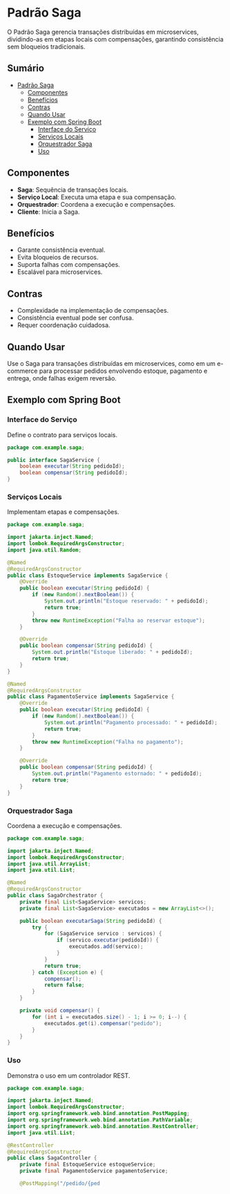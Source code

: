 # Padrão Saga

O Padrão Saga gerencia transações distribuídas em microservices, dividindo-as em etapas locais com compensações, garantindo consistência sem bloqueios tradicionais.

## Sumário

- [Padrão Saga](#padrão-saga)
  - [Componentes](#componentes)
  - [Benefícios](#benefícios)
  - [Contras](#contras)
  - [Quando Usar](#quando-usar)
  - [Exemplo com Spring Boot](#exemplo-com-spring-boot)
    - [Interface do Serviço](#interface-do-serviço)
    - [Serviços Locais](#serviços-locais)
    - [Orquestrador Saga](#orquestrador-saga)
    - [Uso](#uso)

## Componentes

- **Saga**: Sequência de transações locais.
- **Serviço Local**: Executa uma etapa e sua compensação.
- **Orquestrador**: Coordena a execução e compensações.
- **Cliente**: Inicia a Saga.

## Benefícios

- Garante consistência eventual.
- Evita bloqueios de recursos.
- Suporta falhas com compensações.
- Escalável para microservices.

## Contras

- Complexidade na implementação de compensações.
- Consistência eventual pode ser confusa.
- Requer coordenação cuidadosa.

## Quando Usar

Use o Saga para transações distribuídas em microservices, como em um e-commerce para processar pedidos envolvendo estoque, pagamento e entrega, onde falhas exigem reversão.

## Exemplo com Spring Boot

### Interface do Serviço

Define o contrato para serviços locais.

```java
package com.example.saga;

public interface SagaService {
    boolean executar(String pedidoId);
    boolean compensar(String pedidoId);
}
```

### Serviços Locais

Implementam etapas e compensações.

```java
package com.example.saga;

import jakarta.inject.Named;
import lombok.RequiredArgsConstructor;
import java.util.Random;

@Named
@RequiredArgsConstructor
public class EstoqueService implements SagaService {
    @Override
    public boolean executar(String pedidoId) {
        if (new Random().nextBoolean()) {
            System.out.println("Estoque reservado: " + pedidoId);
            return true;
        }
        throw new RuntimeException("Falha ao reservar estoque");
    }

    @Override
    public boolean compensar(String pedidoId) {
        System.out.println("Estoque liberado: " + pedidoId);
        return true;
    }
}

@Named
@RequiredArgsConstructor
public class PagamentoService implements SagaService {
    @Override
    public boolean executar(String pedidoId) {
        if (new Random().nextBoolean()) {
            System.out.println("Pagamento processado: " + pedidoId);
            return true;
        }
        throw new RuntimeException("Falha no pagamento");
    }

    @Override
    public boolean compensar(String pedidoId) {
        System.out.println("Pagamento estornado: " + pedidoId);
        return true;
    }
}
```

### Orquestrador Saga

Coordena a execução e compensações.

```java
package com.example.saga;

import jakarta.inject.Named;
import lombok.RequiredArgsConstructor;
import java.util.ArrayList;
import java.util.List;

@Named
@RequiredArgsConstructor
public class SagaOrchestrator {
    private final List<SagaService> servicos;
    private final List<SagaService> executados = new ArrayList<>();

    public boolean executarSaga(String pedidoId) {
        try {
            for (SagaService servico : servicos) {
                if (servico.executar(pedidoId)) {
                    executados.add(servico);
                }
            }
            return true;
        } catch (Exception e) {
            compensar();
            return false;
        }
    }

    private void compensar() {
        for (int i = executados.size() - 1; i >= 0; i--) {
            executados.get(i).compensar("pedido");
        }
    }
}
```

### Uso

Demonstra o uso em um controlador REST.

```java
package com.example.saga;

import jakarta.inject.Named;
import lombok.RequiredArgsConstructor;
import org.springframework.web.bind.annotation.PostMapping;
import org.springframework.web.bind.annotation.PathVariable;
import org.springframework.web.bind.annotation.RestController;
import java.util.List;

@RestController
@RequiredArgsConstructor
public class SagaController {
    private final EstoqueService estoqueService;
    private final PagamentoService pagamentoService;

    @PostMapping("/pedido/{ped